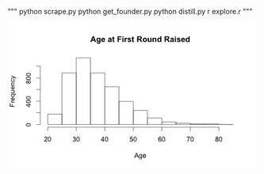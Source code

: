 """
python scrape.py
python get_founder.py
python distill.py
r explore.r
"""

![x](https://raw.githubusercontent.com/astanway/crunchbase_analysis/master/age.png)
